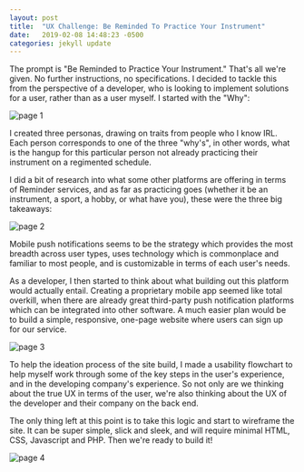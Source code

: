 ```yaml
---
layout: post
title:  "UX Challenge: Be Reminded To Practice Your Instrument"
date:   2019-02-08 14:48:23 -0500
categories: jekyll update
---
```


The prompt is "Be Reminded to Practice Your Instrument." That's all we're given. No
further instructions, no specifications. I decided to tackle this from the perspective
of a developer, who is looking to implement solutions for a user, rather than as
a user myself. I started with the "Why":

![page 1](https://previews.dropbox.com/p/thumb/AAV3MYG6W8e5jXlwkoG8xGKMNJqEOZuWacLF-NwUDUnNjfUigIqyyviqYgmTNEVnYwEsLJSKETmuvOE6zvwmdvVTLRk1U7H1rb-6MNxMhX2o76eKdI7FYxzpFlcJanPZTpFQNTUAFmR-PzoauI13Naa6fQZtFPeVsfq9J_UidQQOzqg04zg0AOCble8fOcNe8p2w9AhgDwiMkD186aQcb8JqVsATsviFcBMM3dCkvgG-7A/p.jpeg?size_mode=5)

I created three personas, drawing on traits from people who I know IRL. Each person
corresponds to one of the three "why's", in other words, what is the hangup for this
particular person not already practicing their instrument on a regimented schedule.

I did a bit of research into what some other platforms are offering in terms of
Reminder services, and as far as practicing goes (whether it be an instrument, a
sport, a hobby, or what have you), these were the three big takeaways:

![page 2](https://previews.dropbox.com/p/thumb/AAXJFNYe30GJzpdwJaYJ8n52BhjBqM6e9awD62EPlvsDFMIk46367fnaybusGTDulF_cHbL8tYpFj-wfBefZAalH8_ULNNgeKZNviomvWjbP-gjKTUmHUvOWA8rvXBppkUlWH891N8npGO6LRlt-c07jUZeZET8E5cvmrQ9cteJoIWxz4LsyQpkt2gBBjM6ykM_b9WkRJcbRcLnSosQz6HldfDBVt348X8LJ9URgECERYw/p.jpeg?size_mode=5)

Mobile push notifications seems to be the strategy which provides the most breadth across
user types, uses technology which is commonplace and familiar to most people, and is
customizable in terms of each user's needs.

As a developer, I then started to think about what building out this platform would
actually entail. Creating a proprietary mobile app seemed like total overkill,
when there are already great third-party push notification platforms which can be
integrated into other software. A much easier plan would be to build a simple,
responsive, one-page website where users can sign up for our service.

![page 3](https://previews.dropbox.com/p/thumb/AAVAlelrxbF9YV9yp_22RAdAp_xJAxRqz3L_axyJo5f41kc9X0tMlnFFfzZH2Ef5eGqC-J4lMjam1ZaHea8zPzaHU26RfQa5_zkGaJ_RrWKWK3Nl7wljxGlN4OSKtPI8x6LMI3fTS7Rh6PXSvV7krO3_HV4sO8f5TgKgOvRYcRYQI6syZuWm3Ge3jWOs1XKZ9GS1VluCmGeSGNJ7cxpsV094KtZexu880Np8gh0nArNxfw/p.jpeg?size=2048x1536&size_mode=3)

To help the ideation process of the site build, I made a usability flowchart to
help myself work through some of the key steps in the user's experience, and
in the developing company's experience. So not only are we thinking about the
true UX in terms of the user, we're also thinking about the UX of the developer
and their company on the back end.

The only thing left at this point is to take this logic and start to wireframe the
site. It can be super simple, slick and sleek, and will require minimal HTML, CSS,
Javascript and PHP. Then we're ready to build it!

![page 4](https://previews.dropbox.com/p/thumb/AAUiFFuH-3j5dfri2V_6WwRLDJRCaDsySU2PsvePLfPb8gKpYusW5CpA0i7UDMKqjedIMYFZ4ZlYqnCOZCDHK0-xlmVPqWjI40EfK4i3rqGypaHHW1nN46Pe7x2X6frYgc3_MikCdW-Hdedh82Rp2MWh-UPtFpmoKtE2-04eIQdgLHe3CsURX_kM7NYdgIY3dHKQGSVWg9fzDOuMLRmZ6YUiOY9IcE2En8zinkTum0JwlA/p.jpeg?size=2048x1536&size_mode=3)
